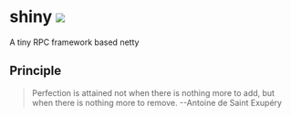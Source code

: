 # shiny ![](https://badgen.net/badge/status/designing/orange)
A tiny RPC framework based netty

## Principle
> Perfection is attained not when there is nothing more to add, but when there is nothing more to remove.  --Antoine de Saint Exupéry
